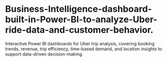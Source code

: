 # Business-Intelligence-dashboard-built-in-Power-BI-to-analyze-Uber-ride-data-and-customer-behavior.
Interactive Power BI dashboards for Uber trip analysis, covering booking trends, revenue, trip efficiency, time-based demand, and location insights to support data-driven decision-making.
